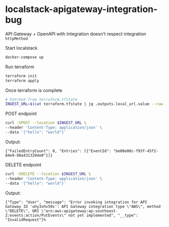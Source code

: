 # localstack-apigateway-integration-bug

API Gateway + OpenAPI with Integration doesn't respect integration `httpMethod`

Start localstack

```bash
docker-compose up
```

Run terraform

```bash
terraform init
terraform apply
```

Once terraform is complete

```bash
# Fetched from terraform.tfstate
INGEST_URL=$(cat terraform.tfstate | jq .outputs.local_url.value --raw-output)
```

POST endpoint

```bash
curl -XPOST --location $INGEST_URL \
--header 'Content-Type: application/json' \
--data '{"hello": "world"}'
```

Output:

```
{"FailedEntryCount": 0, "Entries": [{"EventId": "be00e00c-f93f-45f2-84e9-90a431329de0"}]}
```

DELETE endpoint

```bash
curl -XDELETE --location $INGEST_URL \
--header 'Content-Type: application/json' \
--data '{"hello": "world"}'
```

Output:

```
{"Type": "User", "message": "Error invoking integration for API Gateway ID 'uhy3xhv50s': API Gateway integration type \"AWS\", method \"DELETE\", URI \"arn:aws:apigateway:ap-southeast-2:events:action/PutEvents\" not yet implemented", "__type": "InvalidRequest"}%
```